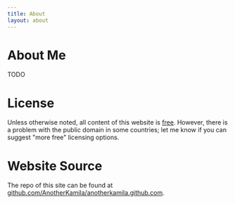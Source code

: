 ```yaml
---
title: About
layout: about
---
```


# About Me

TODO

# License

Unless otherwise noted, all content of this website is [free](/LICENSE). However, there is a problem with the public domain in some countries; let me know if you can suggest "more free" licensing options.

# Website Source

The repo of this site can be found at [github.com/AnotherKamila/anotherkamila.github.com](http://github.com/AnotherKamila/anotherkamila.github.com).
